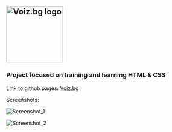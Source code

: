 ## <img src="https://user-images.githubusercontent.com/43339813/114408020-b0a43400-9bb1-11eb-83f8-46cc65858372.png" width="150" title="Voiz.bg logo"> ##

### Project focused on training and learning HTML &amp; CSS ###

Link to github pages: [Voiz.bg](https://kalvachev.github.io/Voiz.bg/)

Screenshots: 

![Screenshot_1](https://user-images.githubusercontent.com/43339813/114407310-eeed2380-9bb0-11eb-8851-4195909bdfa0.png)

![Screenshot_2](https://user-images.githubusercontent.com/43339813/114407319-f1e81400-9bb0-11eb-98a1-cc8ce0969aef.png)
